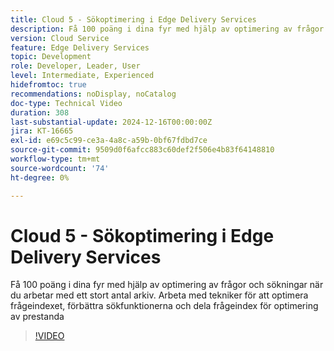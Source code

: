 ```yaml
---
title: Cloud 5 - Sökoptimering i Edge Delivery Services
description: Få 100 poäng i dina fyr med hjälp av optimering av frågor och sökningar när du arbetar med ett stort antal arkiv.
version: Cloud Service
feature: Edge Delivery Services
topic: Development
role: Developer, Leader, User
level: Intermediate, Experienced
hidefromtoc: true
recommendations: noDisplay, noCatalog
doc-type: Technical Video
duration: 308
last-substantial-update: 2024-12-16T00:00:00Z
jira: KT-16665
exl-id: e69c5c99-ce3a-4a8c-a59b-0bf67fdbd7ce
source-git-commit: 9509d0f6afcc883c60def2f506e4b83f64148810
workflow-type: tm+mt
source-wordcount: '74'
ht-degree: 0%

---
```


# Cloud 5 - Sökoptimering i Edge Delivery Services

Få 100 poäng i dina fyr med hjälp av optimering av frågor och sökningar när du arbetar med ett stort antal arkiv. Arbeta med tekniker för att optimera frågeindexet, förbättra sökfunktionerna och dela frågeindex för optimering av prestanda

>[!VIDEO](https://video.tv.adobe.com/v/3440976/?learn=on&enablevpops)
